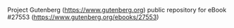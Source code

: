 Project Gutenberg (https://www.gutenberg.org) public repository for eBook #27553 (https://www.gutenberg.org/ebooks/27553)
